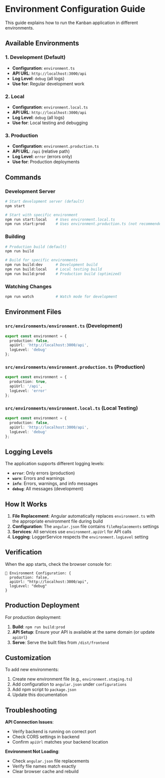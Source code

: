 # Environment Configuration Guide

This guide explains how to run the Kanban application in different environments.

## Available Environments

### 1. **Development** (Default)
- **Configuration**: `environment.ts`
- **API URL**: `http://localhost:3000/api`
- **Log Level**: `debug` (all logs)
- **Use for**: Regular development work

### 2. **Local** 
- **Configuration**: `environment.local.ts`
- **API URL**: `http://localhost:3000/api`
- **Log Level**: `debug` (all logs)
- **Use for**: Local testing and debugging

### 3. **Production**
- **Configuration**: `environment.production.ts`
- **API URL**: `/api` (relative path)
- **Log Level**: `error` (errors only)
- **Use for**: Production deployments

## Commands

### Development Server
```bash
# Start development server (default)
npm start

# Start with specific environment
npm run start:local    # Uses environment.local.ts
npm run start:prod     # Uses environment.production.ts (not recommended for dev)
```

### Building
```bash
# Production build (default)
npm run build

# Build for specific environments
npm run build:dev      # Development build
npm run build:local    # Local testing build  
npm run build:prod     # Production build (optimized)
```

### Watching Changes
```bash
npm run watch          # Watch mode for development
```

## Environment Files

### `src/environments/environment.ts` (Development)
```typescript
export const environment = {
  production: false,
  apiUrl: 'http://localhost:3000/api',
  logLevel: 'debug'
};
```

### `src/environments/environment.production.ts` (Production)
```typescript
export const environment = {
  production: true,
  apiUrl: '/api',
  logLevel: 'error'
};
```

### `src/environments/environment.local.ts` (Local Testing)
```typescript
export const environment = {
  production: false,
  apiUrl: 'http://localhost:3000/api',
  logLevel: 'debug'
};
```

## Logging Levels

The application supports different logging levels:

- **`error`**: Only errors (production)
- **`warn`**: Errors and warnings
- **`info`**: Errors, warnings, and info messages
- **`debug`**: All messages (development)

## How It Works

1. **File Replacement**: Angular automatically replaces `environment.ts` with the appropriate environment file during build
2. **Configuration**: The `angular.json` file contains `fileReplacements` settings
3. **Services**: All services use `environment.apiUrl` for API calls
4. **Logging**: LoggerService respects the `environment.logLevel` setting

## Verification

When the app starts, check the browser console for:
```
🔧 Environment Configuration: {
  production: false,
  apiUrl: "http://localhost:3000/api", 
  logLevel: "debug"
}
```

## Production Deployment

For production deployment:

1. **Build**: `npm run build:prod`
2. **API Setup**: Ensure your API is available at the same domain (or update `apiUrl`)
3. **Serve**: Serve the built files from `/dist/frontend`

## Customization

To add new environments:

1. Create new environment file (e.g., `environment.staging.ts`)
2. Add configuration to `angular.json` under `configurations`
3. Add npm script to `package.json`
4. Update this documentation

## Troubleshooting

**API Connection Issues**:
- Verify backend is running on correct port
- Check CORS settings in backend
- Confirm `apiUrl` matches your backend location

**Environment Not Loading**:
- Check `angular.json` file replacements
- Verify file names match exactly
- Clear browser cache and rebuild